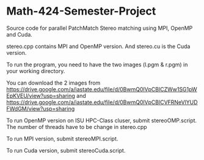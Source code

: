 Math-424-Semester-Project
=========================

Source code for parallel PatchMatch Stereo matching using MPI, OpenMP and Cuda. 

stereo.cpp contains MPI and OpenMP version. And stereo.cu is the Cuda version.

To run the program, you need to have the two images (l.pgm & r.pgm) in your working directory.

You can download the 2 images from
https://drive.google.com/a/iastate.edu/file/d/0BwmQ0lVpCBlCZWw1SG1pWEpKVEU/view?usp=sharing
and 
https://drive.google.com/a/iastate.edu/file/d/0BwmQ0lVpCBlCVFRNeVlYUDFWdGM/view?usp=sharing

To run OpenMP version on ISU HPC-Class cluser, submit stereoOMP.script. The number of threads have to be change in stereo.cpp

To run MPI version, submit stereoMPI.script.

To run Cuda version, submit stereoCuda.script.
